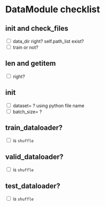 # DataModule checklist
## __init__ and check_files
<input type="checkbox"> data_dir right? self.path_list exist? </br>
<input type="checkbox"> train or not?  </br>

## len and __getitem__
<input type="checkbox"> right?  </br>

## __init__
<input type="checkbox"> dataset= ? using python file name  </br>
<input type="checkbox"> batch_size= ?  </br>

## train_dataloader?
<input type="checkbox"> is `shuffle`  </br>

## valid_dataloader?
<input type="checkbox"> is `shuffle`  </br>

## test_dataloader?
<input type="checkbox"> is `shuffle`  </br>